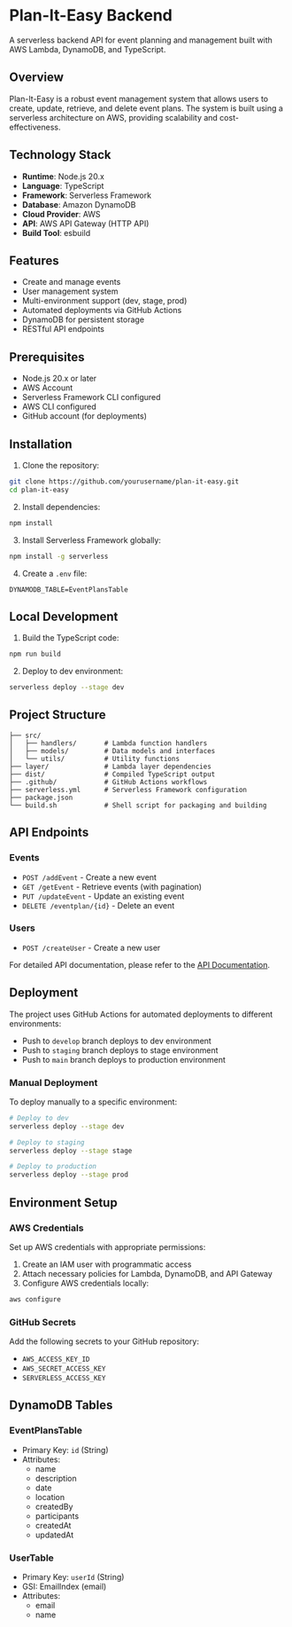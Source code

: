 # Plan-It-Easy Backend

A serverless backend API for event planning and management built with AWS Lambda, DynamoDB, and TypeScript.

## Overview

Plan-It-Easy is a robust event management system that allows users to create, update, retrieve, and delete event plans. The system is built using a serverless architecture on AWS, providing scalability and cost-effectiveness.

## Technology Stack

- **Runtime**: Node.js 20.x
- **Language**: TypeScript
- **Framework**: Serverless Framework
- **Database**: Amazon DynamoDB
- **Cloud Provider**: AWS
- **API**: AWS API Gateway (HTTP API)
- **Build Tool**: esbuild

## Features

- Create and manage events
- User management system
- Multi-environment support (dev, stage, prod)
- Automated deployments via GitHub Actions
- DynamoDB for persistent storage
- RESTful API endpoints

## Prerequisites

- Node.js 20.x or later
- AWS Account
- Serverless Framework CLI configured
- AWS CLI configured
- GitHub account (for deployments)

## Installation

1. Clone the repository:
```bash
git clone https://github.com/yourusername/plan-it-easy.git
cd plan-it-easy
```

2. Install dependencies:
```bash
npm install
```

3. Install Serverless Framework globally:
```bash
npm install -g serverless
```

4. Create a `.env` file:
```
DYNAMODB_TABLE=EventPlansTable
```

## Local Development

1. Build the TypeScript code:
```bash
npm run build
```

2. Deploy to dev environment:
```bash
serverless deploy --stage dev
```

## Project Structure

```
├── src/
│   ├── handlers/       # Lambda function handlers
│   ├── models/         # Data models and interfaces
│   └── utils/          # Utility functions
├── layer/              # Lambda layer dependencies
├── dist/               # Compiled TypeScript output
├── .github/            # GitHub Actions workflows
├── serverless.yml      # Serverless Framework configuration
├── package.json
└── build.sh            # Shell script for packaging and building
```

## API Endpoints

### Events
- `POST /addEvent` - Create a new event
- `GET /getEvent` - Retrieve events (with pagination)
- `PUT /updateEvent` - Update an existing event
- `DELETE /eventplan/{id}` - Delete an event

### Users
- `POST /createUser` - Create a new user

For detailed API documentation, please refer to the [API Documentation](docs/API.md).

## Deployment

The project uses GitHub Actions for automated deployments to different environments:

- Push to `develop` branch deploys to dev environment
- Push to `staging` branch deploys to stage environment
- Push to `main` branch deploys to production environment

### Manual Deployment

To deploy manually to a specific environment:

```bash
# Deploy to dev
serverless deploy --stage dev

# Deploy to staging
serverless deploy --stage stage

# Deploy to production
serverless deploy --stage prod
```

## Environment Setup

### AWS Credentials

Set up AWS credentials with appropriate permissions:

1. Create an IAM user with programmatic access
2. Attach necessary policies for Lambda, DynamoDB, and API Gateway
3. Configure AWS credentials locally:
```bash
aws configure
```

### GitHub Secrets

Add the following secrets to your GitHub repository:

- `AWS_ACCESS_KEY_ID`
- `AWS_SECRET_ACCESS_KEY`
- `SERVERLESS_ACCESS_KEY`

## DynamoDB Tables

### EventPlansTable
- Primary Key: `id` (String)
- Attributes:
  - name
  - description
  - date
  - location
  - createdBy
  - participants
  - createdAt
  - updatedAt

### UserTable
- Primary Key: `userId` (String)
- GSI: EmailIndex (email)
- Attributes:
  - email
  - name
